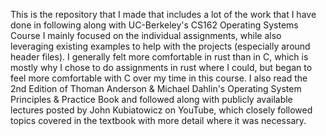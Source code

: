 This is the repository that I made that includes a lot of the work that I have done in following along with UC-Berkeley's CS162 Operating Systems Course
I mainly focused on the individual assignments, while also leveraging existing examples to help with the projects (especially around header files). 
I generally felt more comfortable in rust than in C, which is mostly why I chose to do assignments in rust where I could, but began to feel more comfortable with C over my time in this course. 
I also read the 2nd Edition of Thoman Anderson & Michael Dahlin's Operating System Principles & Practice Book and followed along with publicly available lectures posted by John Kubiatowicz on YouTube, which closely followed topics covered in the textbook with more detail where it was necessary.

